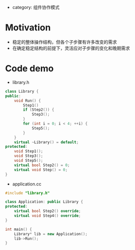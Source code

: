 * category: 组件协作模式
# Motivation
* 稳定的整体操作结构，但各个子步骤有许多改变的需求
* 在确定稳定结构的前提下，灵活应对子步骤的变化和晚期需求
# Code demo
* library.h
```c++
class Library {
public:
    void Run() {
	    Step1()
	    if (Step2()) {
		    Step3();
	    }
		for (int i = 0; i < 4; ++i) {
			Step5();
		}
    }
	virtual ~Library() = default;
protected:
	void Step1();
	void Step3();
    void Step5();
	virtual bool Step2() = 0;
	virtual void Step() = 0;
}
```

* application.cc
```c++
#include "library.h"

class Application: public Library {
protected:
	virtual bool Step2() override;
	virtual void Step4() override;
}

int main() {
	Library* lib = new Application();
	lib->Run();
}
```
